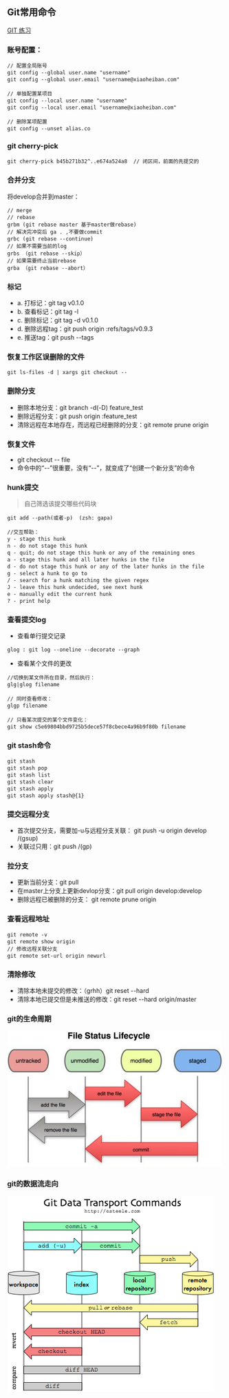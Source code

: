## Git常用命令
[GIT 练习](https://learngitbranching.js.org/?locale=zh_CN)
 

### 账号配置：
```
// 配置全局账号
git config --global user.name "username"
git config --global user.email "username@xiaoheiban.com"

// 单独配置某项目
git config --local user.name "username"
git config --local user.email "username@xiaoheiban.com"

// 删除某项配置
git config --unset alias.co
```

### git cherry-pick
```cassandraql
git cherry-pick b45b271b32^..e674a524a8  // 闭区间，前面的先提交的
```

### 合并分支
将develop合并到master：

```
// merge
// rebase 
grbm (git rebase master 基于master做rebase)
// 解决完冲突后 ga . ,不要做commit 
grbc (git rebase --continue)
// 如果不需要当前的log
grbs （git rebase --skip）
// 如果需要终止当前rebase
grba （git rebase --abort）
```

### 标记
- a. 打标记：git tag v0.1.0
- b. 查看标记：git tag -l
- c. 删除标记：git tag -d v0.1.0
- d. 删除远程tag：git push origin :refs/tags/v0.9.3
- e. 推送tag：git push --tags

### 恢复工作区误删除的文件
```
git ls-files -d | xargs git checkout --
```


### 删除分支
- 删除本地分支：git branch -d(-D) feature_test
- 删除远程分支：git push origin :feature_test
- 清除远程在本地存在，而远程已经删除的分支：git remote prune origin

### 恢复文件
- git checkout -- file
- 命令中的“--”很重要，没有“--”，就变成了“创建一个新分支”的命令

### hunk提交
> 自己筛选该提交哪些代码块  
```cassandraql
git add --path(或者-p)  (zsh: gapa)

//交互帮助：
y - stage this hunk
n - do not stage this hunk
q - quit; do not stage this hunk or any of the remaining ones
a - stage this hunk and all later hunks in the file
d - do not stage this hunk or any of the later hunks in the file
g - select a hunk to go to
/ - search for a hunk matching the given regex
J - leave this hunk undecided, see next hunk
e - manually edit the current hunk
? - print help
```

### 查看提交log
- 查看单行提交记录 
```cassandraql
glog : git log --oneline --decorate --graph
```

- 查看某个文件的更改
```cassandraql
//切换到某文件所在目录，然后执行：
glg|glog filename

// 同时查看修改：
glgp filename 

// 只看某次提交的某个文件变化：
git show c5e69804bbd9725b5dece57f8cbece4a96b9f80b filename
```

### git stash命令
```
git stash
git stash pop
git stash list
git stash clear
git stash apply
git stash apply stash@{1}
```

### 提交远程分支
- 首次提交分支，需要加-u与远程分支关联： git push -u origin develop /(gsup)
- 关联过只用：git push /(gp)


### 拉分支
- 更新当前分支：git pull
- 在master上分支上更新devlop分支：git pull origin develop:develop
- 删除远程已被删除的分支： git remote prune origin

### 查看远程地址

```
git remote -v
git remote show origin
// 修改远程关联分支
git remote set-url origin newurl
```


### 清除修改
- 清除本地未提交的修改：（grhh）git reset --hard
- 清除本地已提交但是未推送的修改：git reset --hard origin/master


### git的生命周期
![](./media/git-life-cycle.jpg)


### git的数据流走向
![](./media/git-data-transport-commands.png)
